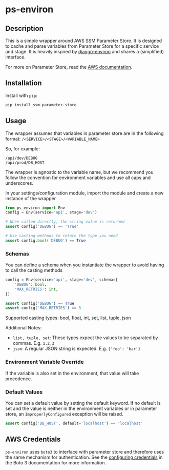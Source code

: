 # ps-environ

## Description
This is a simple wrapper around AWS SSM Parameter Store. It is designed to cache and parse variables from Parameter Store for a specific service and stage.
It is heavily inspired by [django-environ](https://github.com/joke2k/django-environ) and shares a (simplified) interface.

For more on Parameter Store, read the [AWS documentation](https://docs.aws.amazon.com/systems-manager/latest/userguide/systems-manager-paramstore.html).

## Installation

Install with `pip`:

``` bash
pip install ssm-parameter-store
```

## Usage
The wrapper assumes that variables in parameter store are in the following format:
`/<SERVICE>/<STAGE>/<VARIABLE_NAME>`

So, for example:
```
/api/dev/DEBUG
/api/prod/DB_HOST
```

The wrapper is agnostic to the variable name, but we recommend you follow the convention for environment variables and use all caps and underscores. 

In your settings/configuration module, import the module and create a new instance of the wrapper

``` python
from ps_environ import Env
config = Env(service='api', stage='dev')

# When called directly, the string value is returned
assert config('DEBUG') == 'True'

# Use casting methods to return the type you need
assert config.bool('DEBUG') == True
```

### Schemas
You can define a schema when you instantiate the wrapper to avoid having to call the casting methods
``` python
config = Env(service='api', stage='dev', schema={
    'DEBUG': bool,
    'MAX_RETRIES': int,
})

assert config('DEBUG') == True
assert config('MAX_RETRIES') == 5
```

Supported casting types: bool, float, int, set, list, tuple, json

Additional Notes:

* `list, tuple, set`: These types expect the values to be separated by commas. E.g. `1,2,3`
* `json`: A regular JSON string is expected. E.g. `{'foo': 'bar'}`

### Environment Variable Override
If the variable is also set in the environment, that value will take precedence. 

### Default Values
You can set a default value by setting the default keyword.
If no default is set and the value is neither in the environment variables or in parameter store, an `ImproperlyConfigured` exception will be raised.
``` python
assert config('DB_HOST', default='localhost') == 'localhost'
```

## AWS Credentials
`ps-environ` uses `boto3` to interface with parameter store and therefore uses the same mechanism for authentication.
See the [configuring credentials](https://boto3.readthedocs.io/en/latest/guide/configuration.html#configuring-credentials) in the Boto 3 documentation for more information.
